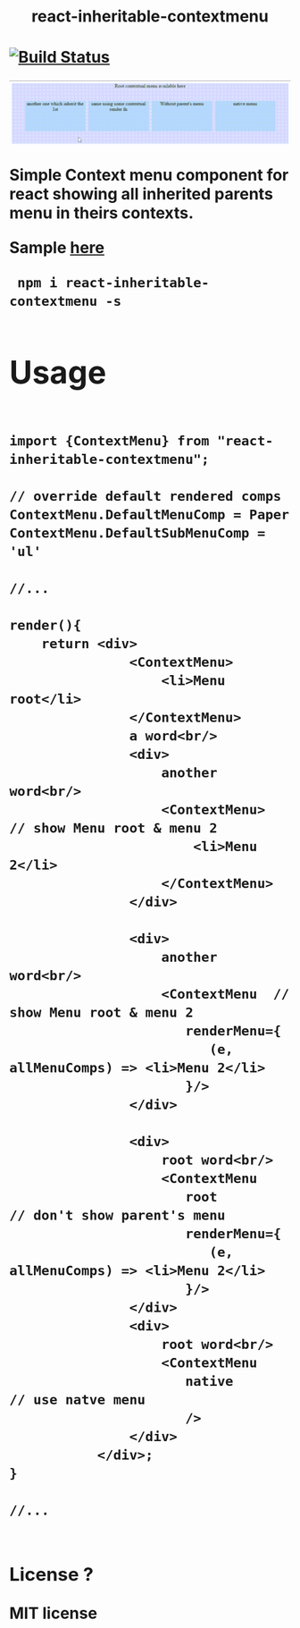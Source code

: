 <h1 align="center">react-inheritable-contextmenu<h1>

<a href="https://www.npmjs.com/package/react-inheritable-contextmenu">
<img src="https://img.shields.io/npm/v/react-inheritable-contextmenu.svg" alt="Build Status" /></a>

<p align="center" style="font-size:25px"><img src="assets/demo.gif" alt="Samples" /><b>

Simple Context menu component for react showing all inherited parents menu in theirs contexts.

Sample [here](http://htmlpreview.github.io/?https://github.com/n8tz/react-inheritable-contextmenu/blob/master/samples/index.html)

```
 npm i react-inheritable-contextmenu -s
```

# Usage

```es6

import {ContextMenu} from "react-inheritable-contextmenu";

// override default rendered comps
ContextMenu.DefaultMenuComp = Paper
ContextMenu.DefaultSubMenuComp = 'ul'

//...

render(){
    return <div>
               <ContextMenu>
                   <li>Menu root</li>
               </ContextMenu>
               a word<br/>
               <div>
                   another word<br/>
                   <ContextMenu>  // show Menu root & menu 2
                       <li>Menu 2</li>
                   </ContextMenu>
               </div>

               <div>
                   another word<br/>
                   <ContextMenu  // show Menu root & menu 2
                      renderMenu={
                         (e, allMenuComps) => <li>Menu 2</li>
                      }/>
               </div>

               <div>
                   root word<br/>
                   <ContextMenu
                      root         // don't show parent's menu
                      renderMenu={
                         (e, allMenuComps) => <li>Menu 2</li>
                      }/>
               </div>
               <div>
                   root word<br/>
                   <ContextMenu
                      native         // use natve menu
                      />
               </div>
           </div>;
}

//...


```

### License ?

MIT license

